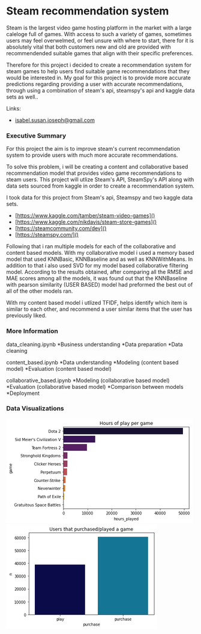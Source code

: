 # Steam recommendation system

Steam is the largest video game hosting platform in the market with a large caleloge full of games. With access to such a variety of games, sometimes users may feel overwelmed, or feel unsure with where to start, there for it is absolutely vital that both customers new and old are provided with recommendended suitable games that align with their specific preferences. 

Therefore for this project i decided to create a recommendation system for steam games to help users find suitable game recommendations that they would be interested in. My goal for this project is to provide more accurate predictions regarding providing a user with accurate recommendations, through using a combination of steam's api, steamspy's api and kaggle data sets as well..

Links:
* [isabel.susan.joseph@gmail.com]()


### Executive Summary

For this project the aim is to improve steam's current recommendation system to provide users with much more accurate recommendations.

To solve this problem, i will be creating a content and collaborative based recommendation model that provides video game recommendations to steam users. This project will utlize Steam's API, SteamSpy's API along with data sets sourced from kaggle in order to create a recommendation system.

I took data for this project from Steam's api, Steamspy and two kaggle data sets.
* [https://www.kaggle.com/tamber/steam-video-games]()
* [https://www.kaggle.com/nikdavis/steam-store-games]()
* [https://steamcommunity.com/dev]()
* [https://steamspy.com/]()


Following that i ran multiple models for each of the collaborative and content based models. With my collaborative model i used a memory based model that used KNNBasic, KNNBaseline and as well as KNNWithMeans. In addition to that i also used SVD for my model based collaborative filtering model. According to the results obtained, after comparing all the RMSE and MAE scores among all the models, it was found out that the KNNBaseline with pearson similarity (USER BASED) model had preformed the best out of all of the other models ran. 

With my content based model i utlized TFIDF, helps identify which item is similar to each other, and  recommend a user similar items that the user has previously liked.
 




### More Information



data_cleaning.ipynb
*Business understanding
*Data preparation
*Data cleaning

content_based.ipynb
*Data understanding
*Modeling (content based model)
*Evaluation (content based model)

collaborative_based.ipynb
*Modeling (collaborative based model)
*Evaluation (collaborative based model)
*Comparison between models
*Deployment

### Data Visualizations

![Everyone Likes a Pairplot](figures/hours_of_play_graph.png)
![Everyone Likes a Pairplot](figures/purchase_play_graph.png)
